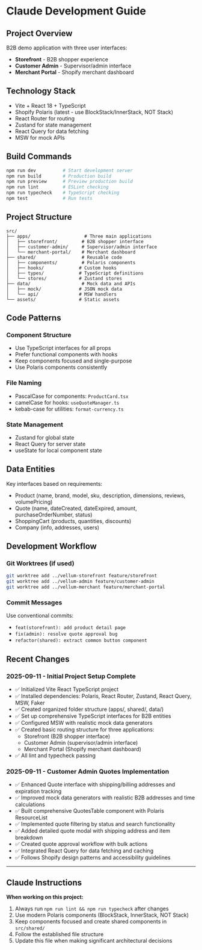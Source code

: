 # Claude Development Guide

## Project Overview
B2B demo application with three user interfaces:
- **Storefront** - B2B shopper experience
- **Customer Admin** - Supervisor/admin interface  
- **Merchant Portal** - Shopify merchant dashboard

## Technology Stack
- Vite + React 18 + TypeScript
- Shopify Polaris (latest - use BlockStack/InnerStack, NOT Stack)
- React Router for routing
- Zustand for state management
- React Query for data fetching
- MSW for mock APIs

## Build Commands
```bash
npm run dev          # Start development server
npm run build        # Production build
npm run preview      # Preview production build
npm run lint         # ESLint checking
npm run typecheck    # TypeScript checking
npm test             # Run tests
```

## Project Structure
```
src/
├── apps/                    # Three main applications
│   ├── storefront/         # B2B shopper interface
│   ├── customer-admin/     # Supervisor/admin interface  
│   └── merchant-portal/    # Merchant dashboard
├── shared/                 # Reusable code
│   ├── components/         # Polaris components
│   ├── hooks/             # Custom hooks
│   ├── types/             # TypeScript definitions
│   └── stores/            # Zustand stores
├── data/                   # Mock data and APIs
│   ├── mock/              # JSON mock data
│   └── api/               # MSW handlers
└── assets/                # Static assets
```

## Code Patterns

### Component Structure
- Use TypeScript interfaces for all props
- Prefer functional components with hooks
- Keep components focused and single-purpose
- Use Polaris components consistently

### File Naming
- PascalCase for components: `ProductCard.tsx`
- camelCase for hooks: `useQuoteManager.ts`
- kebab-case for utilities: `format-currency.ts`

### State Management
- Zustand for global state
- React Query for server state
- useState for local component state

## Data Entities

Key interfaces based on requirements:
- Product (name, brand, model, sku, description, dimensions, reviews, volumePricing)
- Quote (name, dateCreated, dateExpired, amount, purchaseOrderNumber, status)
- ShoppingCart (products, quantities, discounts)
- Company (info, addresses, users)

## Development Workflow

### Git Worktrees (if used)
```bash
git worktree add ../vellum-storefront feature/storefront
git worktree add ../vellum-admin feature/customer-admin  
git worktree add ../vellum-merchant feature/merchant-portal
```

### Commit Messages
Use conventional commits:
- `feat(storefront): add product detail page`
- `fix(admin): resolve quote approval bug`
- `refactor(shared): extract common button component`

## Recent Changes

### 2025-09-11 - Initial Project Setup Complete
- ✅ Initialized Vite React TypeScript project
- ✅ Installed dependencies: Polaris, React Router, Zustand, React Query, MSW, Faker
- ✅ Created organized folder structure (apps/, shared/, data/)
- ✅ Set up comprehensive TypeScript interfaces for B2B entities
- ✅ Configured MSW with realistic mock data generators
- ✅ Created basic routing structure for three applications:
  - Storefront (B2B shopper interface)
  - Customer Admin (supervisor/admin interface)  
  - Merchant Portal (Shopify merchant dashboard)
- ✅ All lint and typecheck passing

### 2025-09-11 - Customer Admin Quotes Implementation
- ✅ Enhanced Quote interface with shipping/billing addresses and expiration tracking
- ✅ Improved mock data generators with realistic B2B addresses and time calculations
- ✅ Built comprehensive QuotesTable component with Polaris ResourceList
- ✅ Implemented quote filtering by status and search functionality
- ✅ Added detailed quote modal with shipping address and item breakdown
- ✅ Created quote approval workflow with bulk actions
- ✅ Integrated React Query for data fetching and caching
- ✅ Follows Shopify design patterns and accessibility guidelines

---

## Claude Instructions

**When working on this project:**
1. Always run `npm run lint && npm run typecheck` after changes
2. Use modern Polaris components (BlockStack, InnerStack, NOT Stack)
3. Keep components focused and create shared components in `src/shared/`
4. Follow the established file structure
5. Update this file when making significant architectural decisions
